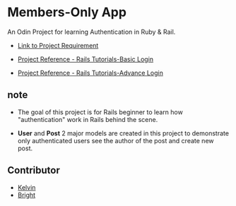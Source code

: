 # Members-Only App

An Odin Project for learning Authentication in Ruby & Rail.

- [Link to Project Requirement](https://www.theodinproject.com/courses/ruby-on-rails/lessons/authentication)

- [Project Reference - Rails Tutorials-Basic Login](https://www.railstutorial.org/book/basic_login)

- [Project Reference - Rails Tutorials-Advance Login](https://www.railstutorial.org/book/advanced_login)

## note

- The goal of this project is for Rails beginner to learn how "authentication" work in Rails behind the scene.

- **User** and **Post** 2 major models are created in this project to demonstrate only authenticated users see the author of the post and create new post.

## Contributor

- [Kelvin](https://github.com/kelvin8773)
- [Bright](https://github.com/macbright)
